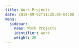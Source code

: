 ```yaml
---
title: Work Projects
date: 2019-09-02T11:25:05-04:00
menu:
  sidebar:
    name: Work Projects
    identifier: work
    weight: 20
---
```

